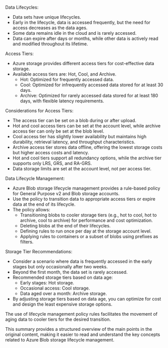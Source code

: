 Data Lifecycles:
- Data sets have unique lifecycles.
- Early in the lifecycle, data is accessed frequently, but the need for access decreases as the data ages.
- Some data remains idle in the cloud and is rarely accessed.
- Data can expire after days or months, while other data is actively read and modified throughout its lifetime.

Access Tiers:
- Azure storage provides different access tiers for cost-effective data storage.
- Available access tiers are: Hot, Cool, and Archive.
  - Hot: Optimized for frequently accessed data.
  - Cool: Optimized for infrequently accessed data stored for at least 30 days.
  - Archive: Optimized for rarely accessed data stored for at least 180 days, with flexible latency requirements.

Considerations for Access Tiers:
- The access tier can be set on a blob during or after upload.
- Hot and cool access tiers can be set at the account level, while archive access tier can only be set at the blob level.
- Cool access tier has slightly lower availability but maintains high durability, retrieval latency, and throughput characteristics.
- Archive access tier stores data offline, offering the lowest storage costs but higher access costs and latency.
- Hot and cool tiers support all redundancy options, while the archive tier supports only LRS, GRS, and RA-GRS.
- Data storage limits are set at the account level, not per access tier.

Data Lifecycle Management:
- Azure Blob storage lifecycle management provides a rule-based policy for General Purpose v2 and Blob storage accounts.
- Use the policy to transition data to appropriate access tiers or expire data at the end of its lifecycle.
- The policy allows:
  - Transitioning blobs to cooler storage tiers (e.g., hot to cool, hot to archive, cool to archive) for performance and cost optimization.
  - Deleting blobs at the end of their lifecycles.
  - Defining rules to run once per day at the storage account level.
  - Applying rules to containers or a subset of blobs using prefixes as filters.

Storage Tier Recommendations:
- Consider a scenario where data is frequently accessed in the early stages but only occasionally after two weeks.
- Beyond the first month, the data set is rarely accessed.
- Recommended storage tiers based on data age:
  - Early stages: Hot storage.
  - Occasional access: Cool storage.
  - Data aged over a month: Archive storage.
- By adjusting storage tiers based on data age, you can optimize for cost and design the least expensive storage options.

The use of lifecycle management policy rules facilitates the movement of aging data to cooler tiers for the desired transition.

This summary provides a structured overview of the main points in the original content, making it easier to read and understand the key concepts related to Azure Blob storage lifecycle management.
